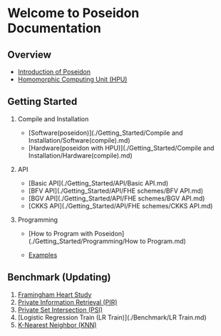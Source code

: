 # Welcome to Poseidon Documentation

## Overview

* [Introduction of Poseidon](./Overview/Poseidon_Basics.md)
* [Homomorphic Computing Unit (HPU)](./Overview/HPU.md)



## Getting Started

1. Compile and Installation

     * [Software(poseidon)](./Getting_Started/Compile and Installation/Software(compile).md)
     * [Hardware(poseidon with HPU)](./Getting_Started/Compile and Installation/Hardware(compile).md)

     
2. API

     * [Basic API](./Getting_Started/API/Basic API.md)
     * [BFV API](./Getting_Started/API/FHE schemes/BFV API.md)
     * [BGV API](./Getting_Started/API/FHE schemes/BGV API.md)
     * [CKKS API](./Getting_Started/API/FHE schemes/CKKS API.md)
     
3. Programming

     * [How to Program with Poseidon](./Getting_Started/Programming/How to Program.md)

     * [Examples](./Getting_Started/Programming/Examples.md)




## Benchmark (Updating)

1. [Framingham Heart Study](./Benchmark/Framingham.md)
2. [Private Information Retrieval (PIR)](./Benchmark/PIR.md)
3. [Private Set Intersection (PSI)](./Benchmark/PSI.md)
4. [Logistic Regression Train (LR Train)](./Benchmark/LR Train.md)
5. [K-Nearest Neighbor (KNN)](./Benchmark/knn.md)
